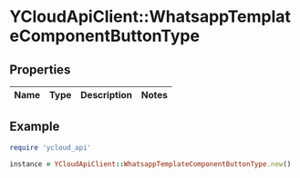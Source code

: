 # YCloudApiClient::WhatsappTemplateComponentButtonType

## Properties

| Name | Type | Description | Notes |
| ---- | ---- | ----------- | ----- |

## Example

```ruby
require 'ycloud_api'

instance = YCloudApiClient::WhatsappTemplateComponentButtonType.new()
```

